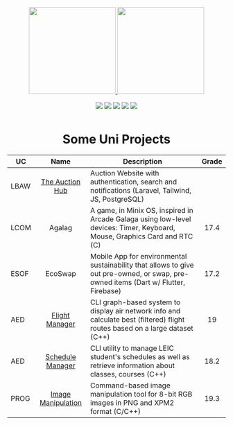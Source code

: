 <div  align="center">
  <a href="https://github.com/tfcc13">
    <img height="200em" src="https://github-readme-stats.vercel.app/api?username=tfcc13&theme=github_dark&hide_border=true&border_color=EBDBB2&show_icons=true&border_radius=8&card_width=490&include_all_commits=true&count_private=true" />
  </a>
  
  <a href="https://github.com/tfcc13">
    <img height="200em" src="https://github-readme-stats.vercel.app/api/top-langs/?username=tfcc13&theme=github_dark&show_icons=true&hide_border=true&size_weight=0.35&count_weight=0.45&langs_count=10&layout=compact&border_color=EBDBB2&card_width=320&border_radius=8&exclude_repo=github-readme-stats&hide=cmake,makefile,starlark,tex,batchfile" />
  </a>
</div>


<p align = "center">
<img align="center" src="https://img.shields.io/badge/Ubuntu-E95420?style=flat&logo=ubuntu&logoColor=white&style=plastic">
<img align="center" src="https://img.shields.io/badge/Windows-0078D6?style=flat&logo=windows&logoColor=white&style=plastic">
<img align="center" src="https://img.shields.io/badge/Git-informational?style=flat&logo=Git&logoColor=white&color=4293F2&style=plastic">
<img align="center" src="https://img.shields.io/badge/Visual%20Studio%20Code-007ACC?logo=visualstudiocode&logoColor=fff&style=plastic">
<img align="center" src="https://img.shields.io/badge/Discord-5865F2?style=flat&logo=discord&logoColor=white&style=plastic">
</p>
<p align="center"><img align="center" src="https://komarev.com/ghpvc/?username=tfcc13&style=flat-square&color=blue" alt=""/></p>

<h1 align="center">Some Uni Projects</h1>

UC   |                                         Name                                         | Description | Grade |
| ---- | :----------------------------------------------------------------------------------: | ---------------------------------------------------------------------------------------------------------------------------------------------------- | :---------: |
| LBAW |  [The Auction Hub](https://github.com/tfcc13/FEUP-3Y1S-LBAW-The-Auction-Hub)         | Auction Website with authentication, search and notifications (Laravel, Tailwind, JS, PostgreSQL) |           |    17.2     |
| LCOM |  Agalag         | A game, in Minix OS, inspired in Arcade Galaga using low-level devices: Timer, Keyboard, Mouse, Graphics Card and RTC   (C)     |    17.4     |
| ESOF |  EcoSwap         | Mobile App for environmental sustainability that allows to give out pre-owned, or swap, pre-owned items   (Dart w/ Flutter, Firebase)                    |    17.2     |
| AED |  [Flight Manager](https://github.com/tfcc13/AED_PROJECT_II_G81)         | CLI graph-based system to display air network info and calculate best (filtered) flight routes based on a large dataset (C++)                              |    19     |
| AED |  [Schedule Manager](https://github.com/tfcc13/AED_PROJECT_G81)         | CLI utility to manage LEIC student's schedules as well as retrieve information about classes, courses (C++)                              |    18.2     |
| PROG |  [Image Manipulation](https://github.com/FranciscoGens/FEUP_prog_project)        | Command-based image manipulation tool for 8-bit RGB images in PNG and XPM2 format (C/C++)                              |    19.3    |


